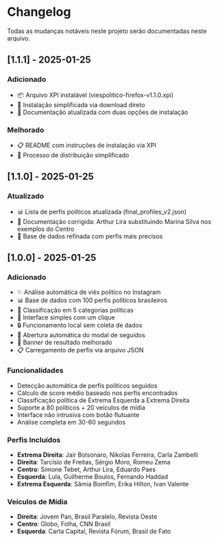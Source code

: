 # Changelog

Todas as mudanças notáveis neste projeto serão documentadas neste arquivo.

## [1.1.1] - 2025-01-25

### Adicionado
- 📦 Arquivo XPI instalável (viespolitico-firefox-v1.1.0.xpi)
- 🚀 Instalação simplificada via download direto
- 📝 Documentação atualizada com duas opções de instalação

### Melhorado
- 📋 README com instruções de instalação via XPI
- 🔄 Processo de distribuição simplificado

## [1.1.0] - 2025-01-25

### Atualizado
- 📊 Lista de perfis políticos atualizada (final_profiles_v2.json)
- 📝 Documentação corrigida: Arthur Lira substituindo Marina Silva nos exemplos do Centro
- 🔄 Base de dados refinada com perfis mais precisos

## [1.0.0] - 2025-01-25

### Adicionado
- ✨ Análise automática de viés político no Instagram
- 📊 Base de dados com 100 perfis políticos brasileiros
- 🎯 Classificação em 5 categorias políticas
- 🚀 Interface simples com um clique
- 🔒 Funcionamento local sem coleta de dados
- 📱 Abertura automática do modal de seguidos
- 🎨 Banner de resultado melhorado
- 📋 Carregamento de perfis via arquivo JSON

### Funcionalidades
- Detecção automática de perfis políticos seguidos
- Cálculo de score médio baseado nos perfis encontrados
- Classificação política de Extrema Esquerda a Extrema Direita
- Suporte a 80 políticos + 20 veículos de mídia
- Interface não intrusiva com botão flutuante
- Análise completa em 30-60 segundos

### Perfis Incluídos
- **Extrema Direita**: Jair Bolsonaro, Nikolas Ferreira, Carla Zambelli
- **Direita**: Tarcísio de Freitas, Sérgio Moro, Romeu Zema  
- **Centro**: Simone Tebet, Arthur Lira, Eduardo Paes
- **Esquerda**: Lula, Guilherme Boulos, Fernando Haddad
- **Extrema Esquerda**: Sâmia Bomfim, Erika Hilton, Ivan Valente

### Veículos de Mídia
- **Direita**: Jovem Pan, Brasil Paralelo, Revista Oeste
- **Centro**: Globo, Folha, CNN Brasil
- **Esquerda**: Carta Capital, Revista Fórum, Brasil de Fato
